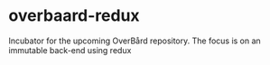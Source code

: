 # overbaard-redux
Incubator for the upcoming OverBård repository. The focus is on an immutable back-end using redux

